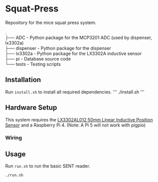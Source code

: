 # Squat-Press

Repository for the mice squat press system.

.                                                                                                       
├── ADC       - Python package for the MCP3201 ADC (used by dispenser, lx3302a)   
├── dispenser - Python package for the dispenser   
├── lx3302a   - Python package for the LX3302A inductive sensor   
├── pi        - Database source code   
└── tests     - Testing scripts   

## Installation

Run `install.sh` to install all required dependencies. 
'''
./install.sh
'''

## Hardware Setup

This system requires the [LX3302AL012 50mm Linear Inductive Position Sensor](https://www.microchip.com/en-us/development-tool/lxk3302al012) and a Raspberry Pi 4. (Note: A Pi 5 will not work with pigpio)

### Wiring



## Usage 

Run `run.sh` to run the basic SENT reader.
```
./run.sh
```

